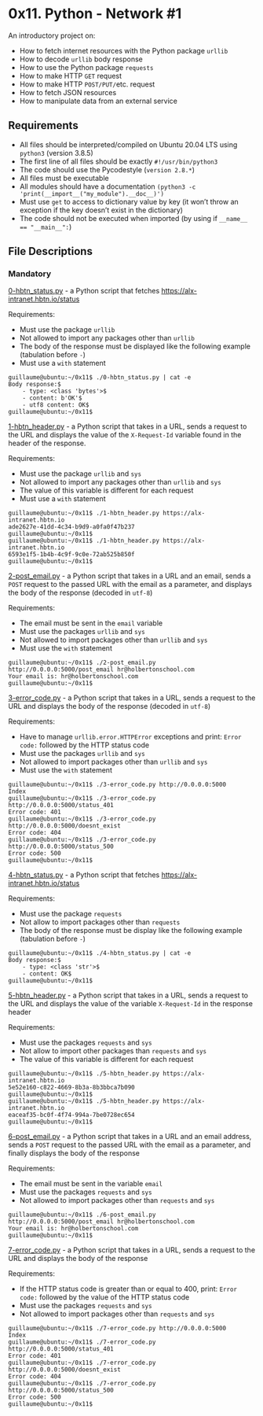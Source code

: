 # 0x11. Python - Network #1

An introductory project on:

- How to fetch internet resources with the Python package `urllib`
- How to decode `urllib` body response
- How to use the Python package `requests`
- How to make HTTP `GET` request
- How to make HTTP `POST/PUT/`etc. request
- How to fetch JSON resources
- How to manipulate data from an external service

## Requirements
- All files should be interpreted/compiled on Ubuntu 20.04 LTS using `python3` (version 3.8.5)
- The first line of all files should be exactly `#!/usr/bin/python3`
- The code should use the Pycodestyle (`version 2.8.*`)
- All files must be executable
- All modules should have a documentation `(python3 -c 'print(__import__("my_module").__doc__)')`
- Must use `get` to access to dictionary value by key (it won’t throw an exception if the key doesn’t exist in the dictionary)
- The code should not be executed when imported (by using if `__name__ == "__main__":`)

## File Descriptions
### Mandatory
[0-hbtn_status.py](./0-hbtn_status.py) - a Python script that fetches https://alx-intranet.hbtn.io/status

Requirements:

- Must use the package `urllib`
- Not allowed to import any packages other than `urllib`
- The body of the response must be displayed like the following example (tabulation before `-`)
- Must use a `with` statement
```
guillaume@ubuntu:~/0x11$ ./0-hbtn_status.py | cat -e
Body response:$
    - type: <class 'bytes'>$
    - content: b'OK'$
    - utf8 content: OK$
guillaume@ubuntu:~/0x11$ 
```

[1-hbtn_header.py](./1-hbtn_header.py) - a Python script that takes in a URL, sends a request to the URL and displays the value of the `X-Request-Id` variable found in the header of the response.

Requirements:

- Must use the package `urllib` and `sys`
- Not allowed to import any packages other than `urllib` and `sys`
- The value of this variable is different for each request
- Must use a `with` statement
```
guillaume@ubuntu:~/0x11$ ./1-hbtn_header.py https://alx-intranet.hbtn.io
ade2627e-41dd-4c34-b9d9-a0fa0f47b237
guillaume@ubuntu:~/0x11$ 
guillaume@ubuntu:~/0x11$ ./1-hbtn_header.py https://alx-intranet.hbtn.io
6593e1f5-1b4b-4c9f-9c0e-72ab525b850f
guillaume@ubuntu:~/0x11$ 
```

[2-post_email.py](./2-post_email.py) - a Python script that takes in a URL and an email, sends a `POST` request to the passed URL with the email as a parameter, and displays the body of the response (decoded in `utf-8`)

Requirements:

- The email must be sent in the `email` variable
- Must use the packages `urllib` and `sys`
- Not allowed to import packages other than `urllib` and `sys`
- Must use the `with` statement
```
guillaume@ubuntu:~/0x11$ ./2-post_email.py http://0.0.0.0:5000/post_email hr@holbertonschool.com
Your email is: hr@holbertonschool.com
guillaume@ubuntu:~/0x11$ 
```

[3-error_code.py](./3-error_code.py) - a Python script that takes in a URL, sends a request to the URL and displays the body of the response (decoded in `utf-8`)

Requirements:

- Have to manage `urllib.error.HTTPError` exceptions and print: `Error code:` followed by the HTTP status code
- Must use the packages `urllib` and `sys`
- Not allowed to import packages other than `urllib` and `sys`
- Must use the `with` statement
```
guillaume@ubuntu:~/0x11$ ./3-error_code.py http://0.0.0.0:5000
Index
guillaume@ubuntu:~/0x11$ ./3-error_code.py http://0.0.0.0:5000/status_401
Error code: 401
guillaume@ubuntu:~/0x11$ ./3-error_code.py http://0.0.0.0:5000/doesnt_exist
Error code: 404
guillaume@ubuntu:~/0x11$ ./3-error_code.py http://0.0.0.0:5000/status_500
Error code: 500
guillaume@ubuntu:~/0x11$ 
```

[4-hbtn_status.py](./4-hbtn_status.py) - a Python script that fetches https://alx-intranet.hbtn.io/status

Requirements:

- Must use the package `requests`
- Not allow to import packages other than `requests`
- The body of the response must be display like the following example (tabulation before `-`)
```
guillaume@ubuntu:~/0x11$ ./4-hbtn_status.py | cat -e
Body response:$
    - type: <class 'str'>$
    - content: OK$
guillaume@ubuntu:~/0x11$ 
```

[5-hbtn_header.py](./5-hbtn_header.py) - a Python script that takes in a URL, sends a request to the URL and displays the value of the variable `X-Request-Id` in the response header

Requirements:

- Must use the packages `requests` and `sys`
- Not allow to import other packages than `requests` and `sys`
- The value of this variable is different for each request
```
guillaume@ubuntu:~/0x11$ ./5-hbtn_header.py https://alx-intranet.hbtn.io
5e52e160-c822-4669-8b3a-8b3bbca7b090
guillaume@ubuntu:~/0x11$ 
guillaume@ubuntu:~/0x11$ ./5-hbtn_header.py https://alx-intranet.hbtn.io
eaceaf35-bc0f-4f74-994a-7be0728ec654
guillaume@ubuntu:~/0x11$ 
```

[6-post_email.py](./6-post_email.py) - a Python script that takes in a URL and an email address, sends a `POST` request to the passed URL with the email as a parameter, and finally displays the body of the response

Requirements:
- The email must be sent in the variable `email`
- Must use the packages `requests` and `sys`
- Not allowed to import packages other than `requests` and `sys`
```
guillaume@ubuntu:~/0x11$ ./6-post_email.py http://0.0.0.0:5000/post_email hr@holbertonschool.com
Your email is: hr@holbertonschool.com
guillaume@ubuntu:~/0x11$ 
```

[7-error_code.py](./7-error_code.py) - a Python script that takes in a URL, sends a request to the URL and displays the body of the response

Requirements:

- If the HTTP status code is greater than or equal to 400, print: `Error code:` followed by the value of the HTTP status code
- Must use the packages `requests` and `sys`
- Not allowed to import packages other than `requests` and `sys`
```
guillaume@ubuntu:~/0x11$ ./7-error_code.py http://0.0.0.0:5000
Index
guillaume@ubuntu:~/0x11$ ./7-error_code.py http://0.0.0.0:5000/status_401
Error code: 401
guillaume@ubuntu:~/0x11$ ./7-error_code.py http://0.0.0.0:5000/doesnt_exist
Error code: 404
guillaume@ubuntu:~/0x11$ ./7-error_code.py http://0.0.0.0:5000/status_500
Error code: 500
guillaume@ubuntu:~/0x11$ 
```
